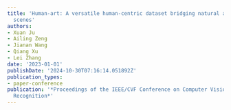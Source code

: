 ```yaml
---
title: 'Human-art: A versatile human-centric dataset bridging natural and artificial
  scenes'
authors:
- Xuan Ju
- Ailing Zeng
- Jianan Wang
- Qiang Xu
- Lei Zhang
date: '2023-01-01'
publishDate: '2024-10-30T07:16:14.051892Z'
publication_types:
- paper-conference
publication: '*Proceedings of the IEEE/CVF Conference on Computer Vision and Pattern
  Recognition*'
---
```

